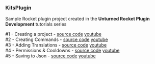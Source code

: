 ### KitsPlugin
Sample Rocket plugin project created in the **Unturned Rocket Plugin Development** tutorials series

#1 - Creating a project - [source code](https://github.com/RestoreMonarchyPlugins/KitsPlugin/tree/part1) [youtube]()  
#2 - Creating Commands - [source code](https://github.com/RestoreMonarchyPlugins/KitsPlugin/tree/part2) [youtube]()  
#3 - Adding Translations - [source code](https://github.com/RestoreMonarchyPlugins/KitsPlugin/tree/part3) [youtube]()  
#4 - Permissions & Cooldowns - [source code](https://github.com/RestoreMonarchyPlugins/KitsPlugin/tree/part4) [youtube]()  
#5 - Saving to Json - [source code](https://github.com/RestoreMonarchyPlugins/KitsPlugin/tree/part5) [youtube]()  

